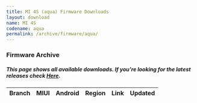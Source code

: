```yaml
---
title: MI 4S (aqua) Firmware Downloads
layout: download
name: MI 4S
codename: aqua
permalink: /archive/firmware/aqua/
---
```


### Firmware Archive
##### This page shows all available downloads. If you're looking for the latest releases check [Here](/firmware/aqua/).

<div class="table-responsive-md" id="table-wrapper">
<table id="firmware" class="display dt-responsive nowrap compact table table-striped table-hover table-sm">
    <thead class="thead-dark">
        <tr>
            <th>Branch</th>
            <th>MIUI</th>
            <th>Android</th>
            <th>Region</th>
            <th>Link</th>
            <th>Updated</th>
        </tr>
    </thead>
    <script>loadFirmwareDownloads('aqua', 'full')</script>
</table>
</div>
